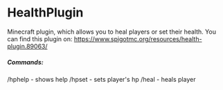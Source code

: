 # HealthPlugin
Minecraft plugin, which allows you to heal players or set their health. 
You can find this plugin on: https://www.spigotmc.org/resources/health-plugin.89063/ 
##### Commands: 
/hphelp - shows help 
/hpset <hp> <Player> - sets player's hp 
/heal <Player> - heals player 
